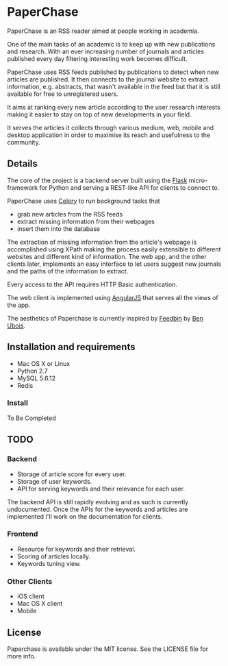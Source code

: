 PaperChase
==========

PaperChase is an RSS reader aimed at people working in academia. 

One of the main tasks of an academic is to keep up with new publications and research. With an ever increasing number of journals and articles published every day filtering interesting work becomes difficult.

PaperChase uses RSS feeds published by publications to detect when new articles are published. It then connects to the journal website to extract information, e.g. abstracts, that wasn't available in the feed but that it is still available for free to unregistered users.

It aims at ranking every new article according to the user research interests making it easier to stay on top of new developments in your field.

It serves the articles it collects through various medium, web, mobile and desktop application in order to maximise its reach and usefulness to the community.

Details
-------

The core of the project is a backend server built using the [Flask](http://flask.pocoo.org/) micro-framework for Python and serving a REST-like API for clients to connect to.

PaperChase uses [Celery](http://www.celeryproject.org/) to run background tasks that 
* grab new articles from the RSS feeds
* extract missing information from their webpages
* insert them into the database

The extraction of missing information from the article's webpage is accomplished using XPath making the process easily extensible to different websites and different kind of information.
The web app, and the other clients later, implements an easy interface to let users suggest new journals and the paths of the information to extract.

Every access to the API requires HTTP Basic authentication.

The web client is implemented using [AngularJS](http://angularjs.org/) that serves all the views of the app.

The aesthetics of Paperchase is currently inspired by [Feedbin](https://feedbin.me/) by [Ben Ubois](https://github.com/benubois). 

Installation and requirements
-----------------------------

* Mac OS X or Linux
* Python 2.7
* MySQL 5.6.12
* Redis

### Install

To Be Completed

TODO
----

### Backend

* Storage of article score for every user.
* Storage of user keywords.
* API for serving keywords and their relevance for each user.

The backend API is still rapidly evolving and as such is currently undocumented. Once the APIs for the keywords and articles are implemented I'll work on the documentation for clients. 

### Frontend

* Resource for keywords and their retrieval.
* Scoring of articles locally.
* Keywords tuning view.

### Other Clients

* iOS client
* Mac OS X client
* Mobile

License
-------

Paperchase is available under the MIT license. See the LICENSE file for more info.
